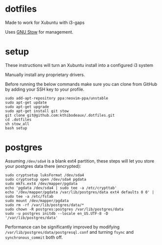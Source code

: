 # dotfiles

Made to work for Xubuntu with i3-gaps

Uses [GNU Stow](https://www.gnu.org/software/stow/) for management.

# setup

These instructions will turn an Xubuntu install into a configured i3 system

Manually install any proprietary drivers.

Before running the below commands make sure you can clone from GitHub by adding your SSH key to your profile.

```
sudo add-apt-repository ppa:neovim-ppa/unstable
sudo apt-get update
sudo apt-get upgrade
sudo apt-get install git stow
git clone git@github.com:kthibodeaux/.dotfiles.git
cd .dotfiles
sh stow_all
bash setup
```

# postgres

Assuming `/dev/sda4` is a blank ext4 partition, these steps will let you store your postgres data there (encrypted):

```
sudo cryptsetup luksFormat /dev/sda4
sudo cryptsetup open /dev/sda4 pgdata
sudo mkfs.ext4 /dev/mapper/pgdata
echo 'pgdata /dev/sda4 | sudo tee -a /etc/crypttab'
echo '/dev/mapper/pgdata /var/lib/postgres/data ext4 defaults 0 0' | sudo tee -a /etc/fstab
sudo mount /dev/mapper/pgdata
sudo rm -rf /var/lib/postgres/data/*
sudo chown -R postgres:postgres /var/lib/postgres/data
sudo -u postgres initdb --locale en_US.UTF-8 -D '/var/lib/postgres/data'
```

Performance can be significantly improved by modifying `/var/lib/postgres/data/postgresql.conf` and turning `fsync` and `synchronous_commit` both off.
